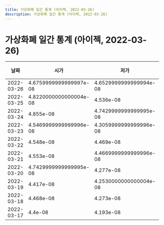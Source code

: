 ```yaml
---
title: 가상화폐 일간 통계 (아이젝, 2022-03-26)
description: 가상화폐 일간 통계 (아이젝, 2022-03-26)
---
```


가상화폐 일간 통계 (아이젝, 2022-03-26)
===

|날짜|시가|저가|고가|종가|비고|
|--|--|--|--|--|--|
|2022-03-26|4.6759999999999997e-08|4.6529999999999994e-08|4.73e-08|4.6529999999999994e-08|    |
|2022-03-25|4.8220000000000004e-08|4.536e-08|4.945e-08|4.6869999999999996e-08|    |
|2022-03-24|4.855e-08|4.7429999999999995e-08|5.002e-08|4.883e-08|    |
|2022-03-23|4.5469999999999996e-08|4.3059999999999996e-08|5.0210000000000004e-08|4.855e-08|    |
|2022-03-22|4.548e-08|4.469e-08|4.751e-08|4.725e-08|    |
|2022-03-21|4.553e-08|4.4669999999999996e-08|4.999e-08|4.554e-08|    |
|2022-03-20|4.7429999999999995e-08|4.277e-08|4.7429999999999995e-08|4.553e-08|    |
|2022-03-19|4.417e-08|4.2530000000000004e-08|4.7970000000000005e-08|4.7809999999999996e-08|    |
|2022-03-18|4.468e-08|4.273e-08|4.573e-08|4.3930000000000004e-08|    |
|2022-03-17|4.4e-08|4.193e-08|4.6060000000000003e-08|4.468e-08|    |
